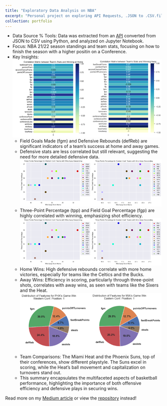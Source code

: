 ```yaml
---
title: "Exploratory Data Analysis on NBA"
excerpt: "Personal project on exploring API Requests, .JSON to .CSV.files conversion, and EDA<br/><img src='/images/porto2.png'/>"
collection: portfolio
---
```


* Data Source % Tools: Data was extracted from an [API](https://rapidapi.com/api-sports/api/api-nba) converted from JSON to CSV using Python, and analyzed on Jupyter Notebook.
* Focus: NBA 21/22 season standings and team stats, focusing on how to finish the season with a higher positin on a Conference.
* Key Insights:
    <!-- Correlation Matrix Image -->
    ![](/images/porto2_corrmatrix.png)
    * Field Goals Made (fgm) and Defensive Rebounds (defReb) are significant indicators of a team’s success at home and away games.
    * Defensive stats are less correlated but still relevant, suggesting the need for more detailed defensive data.
    ![](/images/porto2_tpp.png)
    * Three-Point Percentage (tpp) and Field Goal Percentage (fgp) are highly correlated with winning, emphasizing shot efficiency.
    ![](/images/porto2_defreb.png)
    * Home Wins: High defensive rebounds correlate with more home victories, especially for teams like the Celtics and the Bucks.
    * Away Wins: Efficiency in scoring, particularly through three-point shots, correlates with away wins, as seen with teams like the Sixers and the Heat.
    ![](/images/porto2_sunsheat.png)
    * Team Comparisons: The Miami Heat and the Phoenix Suns, top of their conferences, show different playstyle. The Suns excel in scoring, while the Heat’s ball movement and capitalization on turnovers stand out.
    * This summary encapsulates the multifaceted aspects of basketball performance, highlighting the importance of both offensive efficiency and defensive plays in securing wins.

Read more on my [Medium article](https://medium.com/@daffakenny/exploratory-data-analysis-on-nba-stats-that-might-matter-3a937c3a99f9) or view the [repository](https://github.com/daffakenny/apireq) instead!